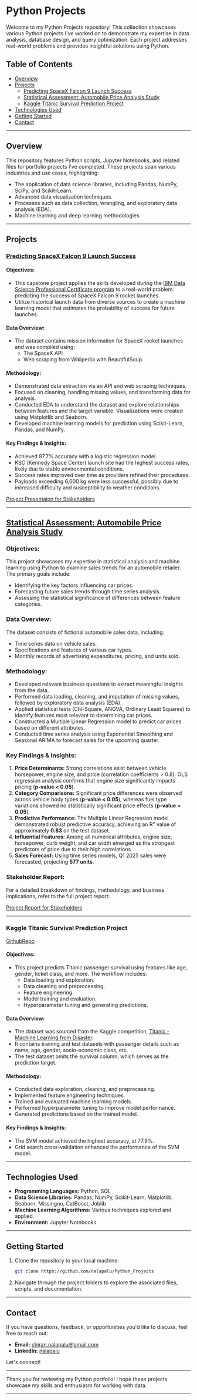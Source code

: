 # Python Projects

Welcome to my Python Projects repository! This collection showcases various Python projects I've worked on to demonstrate my expertise in data analysis, database design, and query optimization. Each project addresses real-world problems and provides insightful solutions using Python.

## Table of Contents

- [Overview](#overview)
- [Projects](#projects)
  - [Predicting SpaceX Falcon 9 Launch Success](#kaggle-titanic-survival-prediction-project)
  - [Statistical Assessment: Automobile Price Analysis Study](#statistical-assessment-automobile-price-analysis-study)
  - [Kaggle Titanic Survival Prediction Project](##kaggle-titanic-survival-prediction-project)
- [Technologies Used](#technologies-used)
- [Getting Started](#getting-started)
- [Contact](#contact)

---

## Overview

This repository features Python scripts, Jupyter Notebooks, and related files for portfolio projects I've completed. These projects span various industries and use cases, highlighting:
- The application of data science libraries, including Pandas, NumPy, SciPy, and Scikit-Learn.
- Advanced data visualization techniques.
- Processes such as data collection, wrangling, and exploratory data analysis (EDA).
- Machine learning and deep learning methodologies.

---

## Projects

### [**Predicting SpaceX Falcon 9 Launch Success**](https://github.com/nalapalu/Python_Projects/tree/main/Predicting-SpaceX-Falcon-9-Launch-Success)

#### Objectives:
- This capstone project applies the skills developed during the [IBM Data Science Professional Certificate program](https://www.coursera.org/account/accomplishments/professional-cert/URXA2M62VAPC) to a real-world problem: predicting the success of SpaceX Falcon 9 rocket launches.
- Utilize historical launch data from diverse sources to create a machine learning model that estimates the probability of success for future launches.

#### Data Overview:
- The dataset contains mission information for SpaceX rocket launches and was compiled using:
  - The SpaceX API
  - Web scraping from Wikipedia with BeautifulSoup.

#### Methodology:
- Demonstrated data extraction via an API and web scraping techniques.
- Focused on cleaning, handling missing values, and transforming data for analysis.
- Conducted EDA to understand the dataset and explore relationships between features and the target variable. Visualizations were created using Matplotlib and Seaborn.
- Developed machine learning models for prediction using Scikit-Learn, Pandas, and NumPy.

#### Key Findings & Insights: 
- Achieved 87.7% accuracy with a logistic regression model.
- KSC (Kennedy Space Center) launch site had the highest success rates, likely due to stable environmental conditions.
- Success rates improved over time as providers refined their procedures.
- Payloads exceeding 6,000 kg were less successful, possibly due to increased difficulty and susceptibility to weather conditions.

[Project Presentaion for Stakeholders](https://github.com/nalapalu/Python_Projects/blob/main/Predicting-SpaceX-Falcon-9-Launch-Success/Final_assignment.pdf)

---

## [**Statistical Assessment: Automobile Price Analysis Study**](https://github.com/nalapalu/Python_Projects/tree/main/Statistical%20Assessment%20Automobile%20Price%20Analysis%20Study)  

### Objectives:
This project showcases my expertise in statistical analysis and machine learning using Python to examine sales trends for an automobile retailer. The primary goals include:  
- Identifying the key factors influencing car prices.  
- Forecasting future sales trends through time series analysis.  
- Assessing the statistical significance of differences between feature categories.  

### Data Overview:
The dataset consists of fictional automobile sales data, including:  
- Time series data on vehicle sales.  
- Specifications and features of various car types.  
- Monthly records of advertising expenditures, pricing, and units sold.  

### Methodology:  
- Developed relevant business questions to extract meaningful insights from the data.  
- Performed data loading, cleaning, and imputation of missing values, followed by exploratory data analysis (EDA).  
- Applied statistical tests (Chi-Square, ANOVA, Ordinary Least Squares) to identify features most relevant to determining car prices.  
- Constructed a Multiple Linear Regression model to predict car prices based on different attributes.  
- Conducted time series analysis using Exponential Smoothing and Seasonal ARIMA to forecast sales for the upcoming quarter.  

### Key Findings & Insights: 
1. **Price Determinants:** Strong correlations exist between vehicle horsepower, engine size, and price (correlation coefficients > 0.8). OLS regression analysis confirms that engine size significantly impacts pricing (**p-value < 0.05**).  
2. **Category Comparisons:** Significant price differences were observed across vehicle body types (**p-value < 0.05**), whereas fuel type variations showed no statistically significant price effects (**p-value > 0.05**).  
3. **Predictive Performance:** The Multiple Linear Regression model demonstrated robust predictive accuracy, achieving an R² value of approximately **0.83** on the test dataset.  
4. **Influential Features:** Among all numerical attributes, engine size, horsepower, curb weight, and car width emerged as the strongest predictors of price due to their high correlations.  
5. **Sales Forecast:** Using time series models, Q1 2025 sales were forecasted, projecting **577 units**.  

### Stakeholder Report: 
For a detailed breakdown of findings, methodology, and business implications, refer to the full project report:  

[Project Report for Stakeholders](https://github.com/nalapalu/Python_Projects/blob/main/Statistical%20Assessment%20Automobile%20Price%20Analysis%20Study/Report_of_Results_Chiran.pdf)  

--- 

### Kaggle Titanic Survival Prediction Project
[GithubRepo](https://github.com/nalapalu/Python_Projects/tree/main/Kaggle_Titanic_Survival_Prediction_Project)

#### Objectives:
- This project predicts Titanic passenger survival using features like age, gender, ticket class, and more. The workflow includes:
  - Data loading and exploration.
  - Data cleaning and preprocessing.
  - Feature engineering.
  - Model training and evaluation.
  - Hyperparameter tuning and generating predictions.

#### Data Overview:
- The dataset was sourced from the Kaggle competition, [Titanic - Machine Learning from Disaster](https://www.kaggle.com/competitions/titanic/data).
- It contains training and test datasets with passenger details such as name, age, gender, socio-economic class, etc.
- The test dataset omits the survival column, which serves as the prediction target.

#### Methodology:
- Conducted data exploration, cleaning, and preprocessing.
- Implemented feature engineering techniques.
- Trained and evaluated machine learning models.
- Performed hyperparameter tuning to improve model performance.
- Generated predictions based on the trained model.

#### Key Findings & Insights: 
- The SVM model achieved the highest accuracy, at 77.9%.
- Grid search cross-validation enhanced the performance of the SVM model.

---

## Technologies Used

- **Programming Languages:** Python, SQL
- **Data Science Libraries:** Pandas, NumPy, Scikit-Learn, Matplotlib, Seaborn, Missingno, CatBoost, Joblib
- **Machine Learning Algorithms:** Various techniques explored and applied.
- **Environment:** Jupyter Notebooks

---

## Getting Started

1. Clone the repository to your local machine:
   ```bash
   git clone https://github.com/nalapalu/Python_Projects
   ```

2. Navigate through the project folders to explore the associated files, scripts, and documentation.

---

## Contact

If you have questions, feedback, or opportunities you'd like to discuss, feel free to reach out:

- **Email:** [chiran.nalapalu@gmail.com](mailto:chiran.nalapalu@gmail.com)
- **LinkedIn:** [nalapalu](https://www.linkedin.com/in/nalapalu/)  

Let's connect!

---

Thank you for reviewing my Python portfolio! I hope these projects showcase my skills and enthusiasm for working with data.

---
